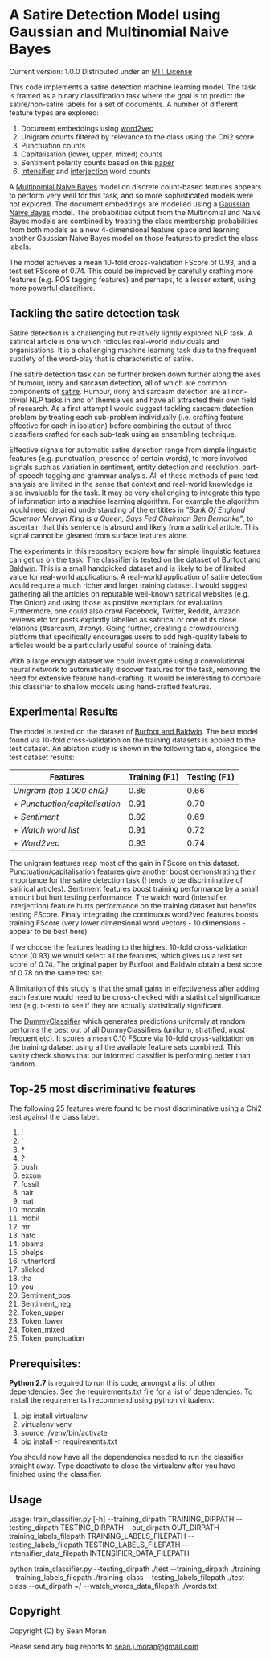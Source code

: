 # A Satire Detection Model using Gaussian and Multinomial Naive Bayes

Current version: 1.0.0 Distributed under an [MIT License](https://opensource.org/licenses/MIT)

This code implements a satire detection machine learning model. The task is framed as a binary classification task where the goal is to predict the satire/non-satire labels for a set of documents.
A number of different feature types are explored:

1. Document embeddings using [word2vec](https://radimrehurek.com/gensim/models/word2vec.html)
2. Unigram counts filtered by relevance to the class using the Chi2 score 
3. Punctuation counts
4. Capitalisation (lower, upper, mixed) counts
5. Sentiment polarity counts based on this [paper](http://www.aclweb.org/anthology/P15-2124)
6. [Intensifier](https://en.wikipedia.org/wiki/Intensifier) and [interjection](http://www.english-grammar-revolution.com/list-of-interjections.html) word counts

A [Multinomial Naive Bayes](http://scikit-learn.org/stable/modules/generated/sklearn.naive_bayes.MultinomialNB.html) model on discrete count-based features appears to perform very well for this task, and so more sophisticated models were not explored. The document embeddings are modelled using a [Gaussian Naive Bayes](http://scikit-learn.org/stable/modules/generated/sklearn.naive_bayes.GaussianNB.html) model. The probabilities output from the Multinomial and Naive Bayes models are combined by treating the class membership probabilities from both models as a new 4-dimensional feature space and learning another Gaussian Naive Bayes model on those features to predict the class labels.

The model achieves a mean 10-fold cross-validation FScore of 0.93, and a test set FScore of 0.74. This could be improved by carefully crafting more features (e.g. POS tagging features) and perhaps, to a lesser extent, using more powerful classifiers.

## Tackling the satire detection task

Satire detection is a challenging but relatively lightly explored NLP task. A satirical article is one which ridicules real-world individuals and organisations. It is a challenging machine learning task due to the frequent subtlety of the word-play that is characteristic of satire.

The satire detection task can be further broken down further along the axes of humour, irony and sarcasm detection, all of which are common components of [satire](https://en.wikipedia.org/wiki/Satire). Humour, irony and sarcasm detection are all non-trivial NLP tasks in and of themselves and have all attracted their own field of research. As a first attempt I would suggest tackling sarcasm detection problem by treating each sub-problem individually (i.e. crafting feature effective for each in isolation) before combining the output of three classifiers crafted for each sub-task using an ensembling technique.

Effective signals for automatic satire detection range from simple linguistic features (e.g. punctuation, presence of certain words), to more involved signals such as variation in sentiment, entity detection and resolution, part-of-speech tagging and grammar analysis. All of these methods of pure text analysis are limited in the sense that context and real-world knowledge is also invaluable for the task. It may be very challenging to integrate this type of information into a machine learning algorithm. For example the algorithm would need detailed understanding of the entitites in *"Bank Of England Governor Mervyn King is a
Queen, Says Fed Chairman Ben Bernanke"*, to ascertain that this sentence is absurd and likely from a satirical article. This signal cannot be gleaned from surface features alone.

The experiments in this repository explore how far simple linguistic features can get us on the task. The classifier is tested on the dataset of [Burfoot and Baldwin](http://www.aclweb.org/anthology/P09-2041). This is a small handpicked dataset and is likely to be of limited value for real-world applications. A real-world application of satire detection would require a much richer and larger training dataset. I would suggest gathering all the articles on reputable well-known satirical websites (e.g. The Onion) and using those as positive exemplars for evaluation. Furthermore, one could also crawl Facebook, Twitter, Reddit, Amazon reviews etc for posts explicitly labelled as satirical or one of its close relations (#sarcasm, #irony). Going further, creating a crowdsourcing platform that specifically encourages users to add high-quality labels to articles would be a particularly useful source of training data.

With a large enough dataset we could investigate using a convolutional neural network to automatically discover features for the task, removing the need for extensive feature hand-crafting. It would be interesting to compare this classifier to shallow models using hand-crafted features.

## Experimental Results

The model is tested on the dataset of [Burfoot and Baldwin](http://www.aclweb.org/anthology/P09-2041). The best model found via 10-fold cross-validation on the training datasets is applied to the test dataset. An ablation study is shown in the following table, alongside the test dataset results:

| Features      | Training (F1) | Testing (F1)|
| ------------- | ------------- |-------------|
| *Unigram (top 1000 chi2)*     | 0.86  |  0.66           | 
| + *Punctuation/capitalisation*   | 0.91  | 0.70           |
| + *Sentiment*              | 0.92  |  0.69           |
| + *Watch word list*              | 0.91  | 0.72             |
| + *Word2vec*              |  0.93    |  0.74           |

The unigram features reap most of the gain in FScore on this dataset. Punctuation/capitalisation features give another boost demonstrating their importance for the satire detection task (! tends to be discriminative of satirical articles). Sentiment features boost training performance by a small amount but hurt testing performance. The watch word (intensifier, interjection) feature hurts performance on the training dataset but benefits testing FScore. Finaly integrating the continuous word2vec features boosts training FScore (very lower dimensional word vectors - 10 dimensions - appear to be best here).

If we choose the features leading to the highest 10-fold cross-validation score (0.93) we would select all the features, which gives us a test set score of 0.74. The original paper by Burfoot and Baldwin obtain a best score of 0.78 on the same test set.

A limitation of this study is that the small gains in effectiveness after adding each feature would need to be cross-checked with a statistical significance test (e.g. t-test) to see if they are actually statistically significant.

The [DummyClassifier](http://scikit-learn.org/stable/modules/generated/sklearn.dummy.DummyClassifier.html) which generates predictions uniformly at random performs the best out of all DummyClassifiers (uniform, stratified, most frequent etc). It scores a mean 0.10 FScore via 10-fold cross-validation on the training dataset using all the available feature sets combined. This sanity check shows that our informed classifier is performing better than random.

## Top-25 most discriminative features

The following 25 features were found to be most discriminative using a Chi2 test against the class label:

1. !
2. '
3. \*
4. \?
5. bush
6. exxon
7. fossil
8. hair
9. mat
10. mccain
11. mobil
12. mr
13. nato
14. obama
15. phelps
16. rutherford
17. slicked
18. tha
19. you
20. Sentiment_pos
21. Sentiment_neg
22. Token_upper
23. Token_lower
24. Token_mixed
25. Token_punctuation

## Prerequisites:

**Python 2.7** is required to run this code, amongst a list of other dependencies.
See the requirements.txt file for a list of dependencies. To install the requirements I recommend using python virtualenv:

1. pip install virtualenv
2. virtualenv venv
3. source ./venv/bin/activate
4. pip install -r requirements.txt 

You should now have all the dependencies needed to run the classifier straight away. Type deactivate to close the virtualenv after you have finished using the classifier.

## Usage

usage: train_classifier.py [-h] --training_dirpath TRAINING_DIRPATH
                           --testing_dirpath TESTING_DIRPATH --out_dirpath
                           OUT_DIRPATH --training_labels_filepath
                           TRAINING_LABELS_FILEPATH --testing_labels_filepath
                           TESTING_LABELS_FILEPATH --intensifier_data_filepath
                           INTENSIFIER_DATA_FILEPATH
                           
python train_classifier.py --testing_dirpath ./test --training_dirpath ./training --training_labels_filepath ./training-class --testing_labels_filepath ./test-class --out_dirpath ~/ --watch_words_data_filepath ./words.txt

## Copyright

Copyright (C) by Sean Moran

Please send any bug reports to sean.j.moran@gmail.com
